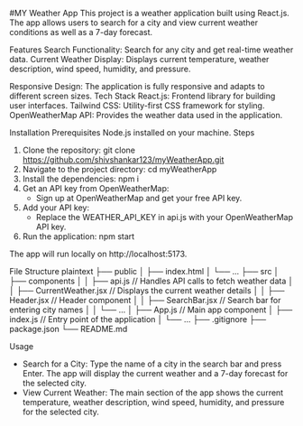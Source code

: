 #MY Weather App
This project is a weather application built using React.js. The app allows users to search for a city and view current weather conditions as well as a 7-day forecast.

Features
Search Functionality: Search for any city and get real-time weather data.
Current Weather Display: Displays current temperature, weather description, wind speed, humidity, and pressure.

Responsive Design: The application is fully responsive and adapts to different screen sizes.
Tech Stack
React.js: Frontend library for building user interfaces.
Tailwind CSS: Utility-first CSS framework for styling.
OpenWeatherMap API: Provides the weather data used in the application.


Installation
Prerequisites
Node.js installed on your machine.
Steps
1. Clone the repository:
   git clone https://github.com/shivshankar123/myWeatherApp.git
2. Navigate to the project directory:
   cd myWeatherApp
3. Install the dependencies:
   npm i
4. Get an API key from OpenWeatherMap:
    - Sign up at OpenWeatherMap and get your free API key.
5. Add your API key:
    - Replace the WEATHER_API_KEY in api.js with your OpenWeatherMap API key.
6. Run the application:
   npm start

The app will run locally on http://localhost:5173.

File Structure
plaintext
├── public
│   ├── index.html
│   └── ...
├── src
│   ├── components
│   │   ├── api.js           // Handles API calls to fetch weather data
│   │   ├── CurrentWeather.jsx  // Displays the current weather details
│   │   ├── Header.jsx          // Header component
│   │   ├── SearchBar.jsx       // Search bar for entering city names
│   │   └── ...
│   ├── App.js               // Main app component
│   ├── index.js             // Entry point of the application
│   └── ...
├── .gitignore
├── package.json
└── README.md

Usage
- Search for a City: Type the name of a city in the search bar and press Enter. The app will display the current weather and a 7-day forecast for the selected city.
- View Current Weather: The main section of the app shows the current temperature, weather description, wind speed, humidity, and pressure for the selected city.
